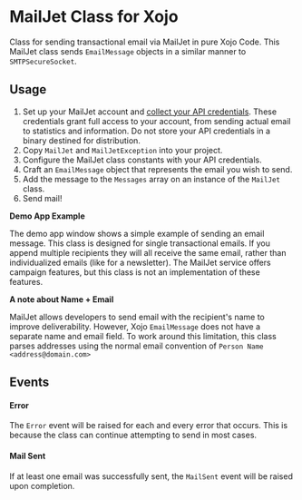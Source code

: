 # MailJet Class for Xojo
Class for sending transactional email via MailJet in pure Xojo Code. This MailJet class sends `EmailMessage` objects in a similar manner to `SMTPSecureSocket`.

## Usage

1. Set up your MailJet account and [collect your API credentials](https://app.mailjet.com/account/api_keys). These credentials grant full access to your account, from sending actual email to statistics and information. Do not store your API credentials in a binary destined for distribution.
2. Copy `MailJet` and `MailJetException` into your project.
3. Configure the MailJet class constants with your API credentials.
4. Craft an `EmailMessage` object that represents the email you wish to send.
5. Add the message to the `Messages` array on an instance of the `MailJet` class.
6. Send mail!

**Demo App Example**

The demo app window shows a simple example of sending an email message. This class is designed for single transactional emails. If you append multiple recipients they will all receive the same email, rather than individualized emails (like for a newsletter). The MailJet service offers campaign features, but this class is not an implementation of these features.

**A note about Name + Email**

MailJet allows developers to send email with the recipient's name to improve deliverability. However, Xojo `EmailMessage` does not have a separate name and email field. To work around this limitation, this class parses addresses using the normal email convention of `Person Name <address@domain.com>`

## Events

#### Error
The `Error` event will be raised for each and every error that occurs. This is because the class can continue attempting to send in most cases.

#### Mail Sent
If at least one email was successfully sent, the `MailSent` event will be raised upon completion.